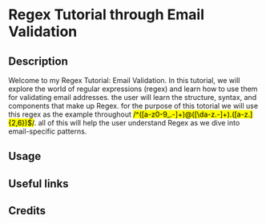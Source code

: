 # Regex Tutorial through Email Validation

## Description 
Welcome to my Regex Tutorial: Email Validation. In this tutorial, we will explore the world of regular expressions (regex) and learn how to use them for validating email addresses. the user will learn the structure, syntax, and components that make up Regex. for the purpose of this totorial we will use this regex as the example throughout <mark>/^([a-z0-9_\.-]+)@([\da-z\.-]+)\.([a-z\.]{2,6})$/</mark>. all of this will help the user understand Regex as we dive into email-specific patterns.


## Usage

## Useful links

## Credits







